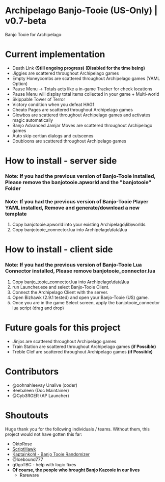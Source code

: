 # Archipelago Banjo-Tooie (US-Only) | v0.7-beta
Banjo Tooie for Archipelago 

# Current implementation
- Death Link **(Still ongoing progress)** **(Disabled for the time being)**
- Jiggies are scattered throughout Archipelago games
- Empty Honeycombs are scattered throughout Archipelago games (YAML Option) 
- Pause Menu -> Totals acts like a in-game Tracker for check locations
- Pause Menu will display total items collected in your game + Multi-world
- Skippable Tower of Terror
- Victory condition when you defeat HAG1
- Cheato Pages are scattered throughout Archipelago games
- Glowbos are scattered throughout Archipelago games and activates magic automatically
- Banjo Advanced Jamjar Moves are scattered throughout Archipelago games
- Auto skip certian dialogs and cutscenes
- Doubloons are scattered throughout Archipelago games


# How to install - server side
### Note: If you had the previous version of Banjo-Tooie installed, Please remove the banjotooie.apworld and the "banjotooie" Folder
### Note: If you had the previous version of Banjo-Tooie Player YAML installed, Remove and generate/download a new template  
1. Copy banjotooie.apworld into your existing Archipelago\lib\worlds
2. Copy banjotooie_connector.lua into Archipelago\data\lua

# How to install - client side
### Note: If you had the previous version of Banjo-Tooie Lua Connector installed, Please remove banjotooie_connector.lua 
1. Copy banjo_tooie_connector.lua into Archipelago\data\lua
3. run Launcher.exe and select Banjo-Tooie Client.
4. Connect the Archipelago Client with the server.
5. Open Bizhawk (2.9.1 tested) and open your Banjo-Tooie (US) game.
6. Once you are in the game Select screen, apply the banjotooie_connector lua script (drag and drop)

# Future goals for this project
- Jinjos are scattered throughout Archipelago games 
- Train Station are scattered throughout Archipelago games **(if Possible)**
- Treble Clef are scattered throughout Archipelago games **(if Possible)**

# Contributors
 - @oohnahleevay Unalive (coder)
 - Beebaleen (Doc Maintainer)
 - @Cyb3RGER (AP Launcher)

# Shoutouts
Huge thank you for the following individuals / teams. Without them, this project would not have gotten this far:
 -  OktoRose
 - <a href='https://github.com/Isotarge/ScriptHawk'>ScriptHawk</a>
 - <a href="https://github.com/kaptainkohl/BTRandoLUA">Kaptainkohl - Banjo Tooie Randomizer</a>
 - @Icebound777
 - g0goTBC - help with logic fixes
 - **Of course, the people who brought Banjo Kazooie in our lives**
    - Rareware